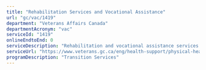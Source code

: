 ```yaml
---
title: "Rehabilitation Services and Vocational Assistance"
url: "gc/vac/1419"
department: "Veterans Affairs Canada"
departmentAcronym: "vac"
serviceId: "1419"
onlineEndtoEnd: 0
serviceDescription: "Rehabilitation and vocational assistance services to ensure that Veterans improve their health to the fullest extent possible and adjust to life at home, in their community or at work"
serviceUrl: "https://www.veterans.gc.ca/eng/health-support/physical-health-and-wellness/rehabilitation-services"
programDescription: "Transition Services"
---
```

